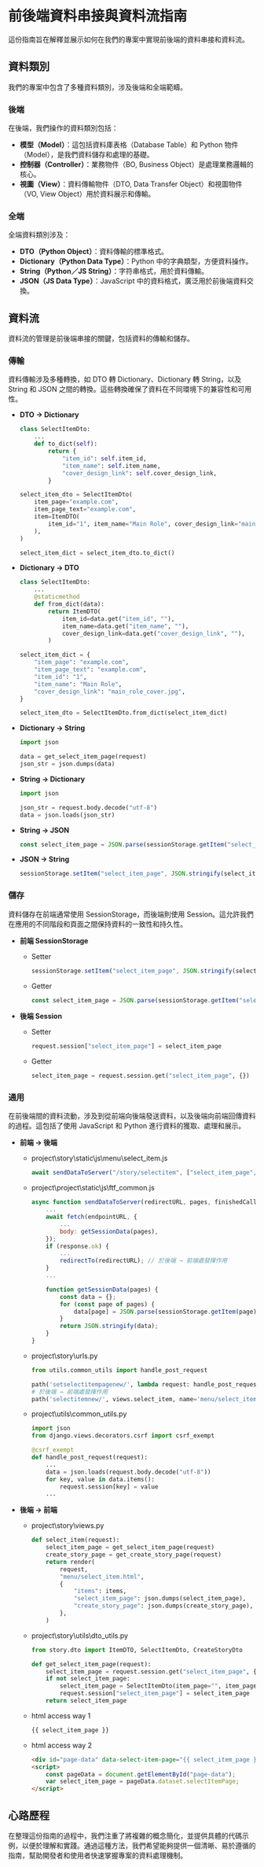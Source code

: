 # 前後端資料串接與資料流指南

這份指南旨在解釋並展示如何在我們的專案中實現前後端的資料串接和資料流。

## 資料類別

我們的專案中包含了多種資料類別，涉及後端和全端範疇。

### 後端

在後端，我們操作的資料類別包括：

- **模型（Model）**：這包括資料庫表格（Database Table）和 Python 物件（Model），是我們資料儲存和處理的基礎。
- **控制器（Controller）**：業務物件（BO, Business Object）是處理業務邏輯的核心。
- **視圖（View）**：資料傳輸物件（DTO, Data Transfer Object）和視圖物件（VO, View Object）用於資料展示和傳輸。

### 全端

全端資料類別涉及：

- **DTO（Python Object）**：資料傳輸的標準格式。
- **Dictionary（Python Data Type）**：Python 中的字典類型，方便資料操作。
- **String（Python／JS String）**：字符串格式，用於資料傳輸。
- **JSON（JS Data Type）**：JavaScript 中的資料格式，廣泛用於前後端資料交換。

## 資料流

資料流的管理是前後端串接的關鍵，包括資料的傳輸和儲存。

### 傳輸

資料傳輸涉及多種轉換，如 DTO 轉 Dictionary、Dictionary 轉 String，以及 String 和 JSON 之間的轉換。這些轉換確保了資料在不同環境下的兼容性和可用性。

- **DTO → Dictionary**
    
    ```python
    class SelectItemDto:
        ...
        def to_dict(self):
            return {
                "item_id": self.item_id,
                "item_name": self.item_name,
                "cover_design_link": self.cover_design_link,
            }
    
    select_item_dto = SelectItemDto(
        item_page="example.com",
        item_page_text="example.com",
        item=ItemDTO(
            item_id="1", item_name="Main Role", cover_design_link="main_role_cover.jpg"
        ),
    )
    
    select_item_dict = select_item_dto.to_dict()
    ```
    
- **Dictionary → DTO**
    
    ```python
    class SelectItemDto:
        ...
        @staticmethod
        def from_dict(data):
            return ItemDTO(
                item_id=data.get("item_id", ""),
                item_name=data.get("item_name", ""),
                cover_design_link=data.get("cover_design_link", ""),
            )
    
    select_item_dict = {
        "item_page": "example.com",
        "item_page_text": "example.com",
        "item_id": "1",
        "item_name": "Main Role",
        "cover_design_link": "main_role_cover.jpg",
    }
    
    select_item_dto = SelectItemDto.from_dict(select_item_dict)
    ```
    
- **Dictionary → String**
    
    ```python
    import json
    
    data = get_select_item_page(request)
    json_str = json.dumps(data)
    ```
    
- **String → Dictionary**
    
    ```python
    import json
    
    json_str = request.body.decode("utf-8")
    data = json.loads(json_str)
    ```
    
- **String → JSON**
    
    ```jsx
    const select_item_page = JSON.parse(sessionStorage.getItem("select_item_page"));
    ```
    
- **JSON → String**
    
    ```jsx
    sessionStorage.setItem("select_item_page", JSON.stringify(select_item_page));
    ```

### 儲存

資料儲存在前端通常使用 SessionStorage，而後端則使用 Session。這允許我們在應用的不同階段和頁面之間保持資料的一致性和持久性。

- **前端 SessionStorage**
    - Setter
        
        ```jsx
        sessionStorage.setItem("select_item_page", JSON.stringify(select_item_page));
        ```
        
    - Getter
        
        ```jsx
        const select_item_page = JSON.parse(sessionStorage.getItem("select_item_page"));
        ```
        
- **後端 Session**
    - Setter
        
        ```python
        request.session["select_item_page"] = select_item_page
        ```
        
    - Getter
        
        ```python
        select_item_page = request.session.get("select_item_page", {})
        ```

### 通用

在前後端間的資料流動，涉及到從前端向後端發送資料，以及後端向前端回傳資料的過程。這包括了使用 JavaScript 和 Python 進行資料的獲取、處理和展示。

- **前端 → 後端**
    - project\story\static\js\menu\select_item.js
    
        ```jsx
        await sendDataToServer("/story/selectitem", ["select_item_page", "create_story_page"]);
        ```
    
    - project\project\static\js\ftf_common.js
    
        ```jsx
        async function sendDataToServer(redirectURL, pages, finishedCallback) {
            ...
            await fetch(endpointURL, {
                ...
                body: getSessionData(pages),
            });
            if (response.ok) {
                ...
                redirectTo(redirectURL); // 於後端 → 前端處發揮作用
            }
            ...
        
            function getSessionData(pages) {
                const data = {};
                for (const page of pages) {
                    data[page] = JSON.parse(sessionStorage.getItem(page));
                }
                return JSON.stringify(data);
            }
        }
        ```
    
    - project\story\urls.py
    
        ```python
        from utils.common_utils import handle_post_request
        
        path('setselectitempagenew/', lambda request: handle_post_request(request)),
        # 於後端 → 前端處發揮作用
        path('selectitemnew/', views.select_item, name='menu/select_item'),
        ```
    
    - project\utils\common_utils.py
    
        ```python
        import json
        from django.views.decorators.csrf import csrf_exempt
        
        @csrf_exempt
        def handle_post_request(request):
            ...
            data = json.loads(request.body.decode("utf-8"))
            for key, value in data.items():
                request.session[key] = value
            ...
        ```
    
- **後端 → 前端**
    - project\story\views.py
    
        ```python
        def select_item(request):
            select_item_page = get_select_item_page(request)
            create_story_page = get_create_story_page(request)
            return render(
                request,
                "menu/select_item.html",
                {
                    "items": items,
                    "select_item_page": json.dumps(select_item_page),
                    "create_story_page": json.dumps(create_story_page),
                },
            )
        ```
    
    - project\story\utils\dto_utils.py
    
        ```python
        from story.dto import ItemDTO, SelectItemDto, CreateStoryDto
        
        def get_select_item_page(request):
            select_item_page = request.session.get("select_item_page", {})
            if not select_item_page:
                select_item_page = SelectItemDto(item_page="", item_page_text="", item=ItemDTO()).to_dict()
                request.session["select_item_page"] = select_item_page
            return select_item_page
        ```
    
    - html access way 1
    
        ```html
        {{ select_item_page }}
        ```
    
    - html access way 2
    
        ```html
        <div id="page-data" data-select-item-page="{{ select_item_page }}" data-create-story-page="{{ create_story_page }}"></div>
        <script>
            const pageData = document.getElementById("page-data");
            var select_item_page = pageData.dataset.selectItemPage;
        </script>
        ```

## 心路歷程

在整理這份指南的過程中，我們注重了將複雜的概念簡化，並提供具體的代碼示例，以便於理解和實踐。通過這種方法，我們希望能夠提供一個清晰、易於遵循的指南，幫助開發者和使用者快速掌握專案的資料處理機制。